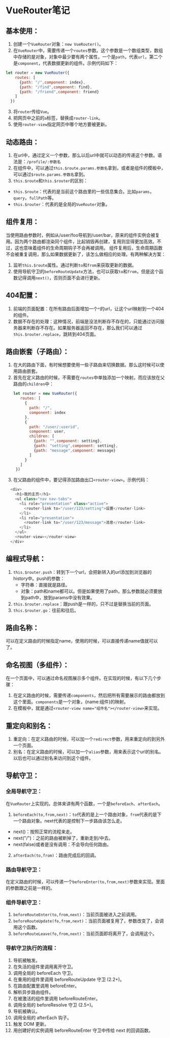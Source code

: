 # VueRouter笔记

## 基本使用：
1. 创建一个`VueRouter`对象：`new VueRouter()`。
2. 在`VueRouter`中，需要传递一个`routes`参数。这个参数是一个数组类型，数组中存储的是对象，对象中最少要有两个属性，一个是`path`，代表`url`，第二个是`component`，代表数据更新的组件。示例代码如下：
  ```js
  let router = new VueRouter({
      routes: [
        {path: "/",component: index},
        {path: "/find",component: find},
        {path: "/friend",component: friend}
      ]
    })
  ```
3. 将`router`传给`Vue`。
4. 把网页中之前的`a`标签，替换成`router-link`。
5. 使用`router-view`指定网页中哪个地方要被更新。


## 动态路由：
1. 在url中，通过定义一个参数，那么以后url中就可以动态的传递这个参数。语法是：`/profile/:参数名`
2. 在组件中，可以通过`this.$route.params.参数名`拿到，或者是组件的模板中，可以通过`$route.params.参数名`拿到。
3. `this.$route`和`this.$router`的区别：
  * `this.$route`：代表的是当前这个路由里的一些信息集合。比如`params`，`query`，`fullPath`等。
  * `this.$router`：代表的是全局的`VueRouter`对象。

## 组件复用：
当使用路由参数时，例如从/user/foo导航到/user/bar，原来的组件实例会被复用。因为两个路由都渲染同个组件，比起销毁再创建，复用则显得更加高效。不过，这也意味着组件的生命周期钩子不会再被调用。
组件复用后，生命周期函数不会被重复调用，那么如果数据更新了，该怎么做相应的处理。有两种解决方案：
1. 监听`this.$route`属性。通过判断`to`和`from`来获取更新的数据。
2. 使用导航守卫的`beforeRouteUpdate`方法，也可以获取`to`和`from`，但是这个函数记得调用`next()`，否则页面不会进行更新。

## 404配置：
1. 前端的页面配置：在所有路由后面增加一个`*`的url，让这个url映射到一个404的组件。
2. 数据不存在的处理：这种情况，前端是没法判断存不存在的，只能通过访问服务器来判断存不存在。如果服务器返回不存在，那么我们可以通过`this.$router.replace`，跳转到404页面。

## 路由嵌套（子路由）：
1. 在大的路由下面，有时候想要使用一些子路由来切换数据。那么这时候可以使用路由嵌套。
2. 首先在定义路由的时候，不需要在`routes`中单独添加一个映射。而应该放在父路由的`children`中：
   ```js
   let router = new VueRouter({
      routes: [
        {
          path: "/",
          component: index
        },
        {
          path: "/user/:userid",
          component: user,
          children: [
            {path: "",component: setting},
            {path: "setting",component: setting},
            {path: "message",component: message}
          ]
        }
      ]
    })
   ```
3. 在父路由的组件中，要记得添加路由出口`<router-view>`。示例代码：
  ```js
    <div>
      <h1>我的主页</h1>
      <ul class="nav nav-tabs">
        <li role="presentation" class="active">
          <router-link to="/user/123/setting">设置</router-link>
        </li>
        <li role="presentation">
          <router-link to="/user/123/message">消息</router-link>
        </li>
      </ul>
      <router-view></router-view>
    </div>
  ```

## 编程式导航：
1. `this.$router.push`：转到下一个url，会把新转入的url添加到浏览器的history中。push的参数：
    * 字符串：直接就是路径。
    * 对象：path和name都可以。但是如果使用了path，那么参数就必须要放到path中，放到params中没有效果。
2. `this.$router.replace`：跟push是一样的，只不过是替换当前的页面。
3. `this.$router.go`：往前和往后。

## 路由名称：
可以在定义路由的时候指定name，使用的时候，可以直接传递name值就可以了。

## 命名视图（多组件）：
在一个页面中，可以通过命名视图展示多个组件。在实现的时候，有以下几个步骤：
1. 在定义路由的时候，需要传递`components`，然后把所有需要展示的路由都放到这个里面。`components`是一个对象，{name:组件}的映射。
2. 在模板中，就是通过`<router-view name="组件名"></router-view>`来实现。

## 重定向和别名：
1. 重定向：在定义路由的时候，可以加一个`redirect`参数，用来重定向的到另外一个页面。
2. 别名：在定义路由的时候，可以加一个`alias`参数，用来表示这个url的别名。以后也可以通过别名来访问到这个组件。


## 导航守卫：
### 全局导航守卫：
在`VueRouter`上实现的。总体来讲有两个函数，一个是`beforeEach`、`afterEach`。
1. `beforeEach(to,from,next)`：`to`代表的是上一个路由对象，`from`代表的是下一个路由对象。next代表的是控制下一步路由该怎么走。
  * next()：按照正常的流程来走。
  * next("/")：之前的路由被断掉了，重新走到/中去。
  * next(false)或者是没有调用：不会导向任何路由。
2. `afterEach(to,from)`：路由完成后的回调。

### 路由导航守卫：
在定义路由的时候，可以传递一个`beforeEnter(to,from,next)`参数来实现。里面的参数跟之前是一样的。

### 组件导航守卫：
1. `beforeRouteEnter(to,from,next)`：当前页面被进入之前调用。
2. `beforeRouteUpdate(fo,from,next)`：当前页面被复用了，参数改变了，会调用这个函数。
3. `beforeRouteLeave(fo,from,next)`：当前页面即将离开了，会调用这个。

### 导航守卫执行的流程：
1. 导航被触发。
2. 在失活的组件里调用离开守卫。
3. 调用全局的 beforeEach 守卫。
4. 在重用的组件里调用 beforeRouteUpdate 守卫 (2.2+)。
5. 在路由配置里调用 beforeEnter。
6. 解析异步路由组件。
7. 在被激活的组件里调用 beforeRouteEnter。
8. 调用全局的 beforeResolve 守卫 (2.5+)。
9. 导航被确认。
10. 调用全局的 afterEach 钩子。
11. 触发 DOM 更新。
12. 用创建好的实例调用 beforeRouteEnter 守卫中传给 next 的回调函数。